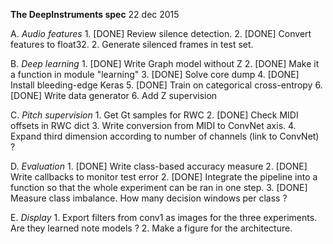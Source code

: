 **The DeepInstruments spec**
22 dec 2015

A. *Audio features*
	1. [DONE] Review silence detection.
	2. [DONE] Convert features to float32.
	2. Generate silenced frames in test set.

B. *Deep learning*
	1. [DONE] Write Graph model without Z
	2. [DONE] Make it a function in module "learning"
	3. [DONE] Solve core dump
	4. [DONE] Install bleeding-edge Keras
	5. [DONE] Train on categorical cross-entropy
	6. [DONE] Write data generator
	6. Add Z supervision

C. *Pitch supervision*
	1. Get Gt samples for RWC
	2. [DONE] Check MIDI offsets in RWC dict
	3. Write conversion from MIDI to ConvNet axis.
	4. Expand third dimension according to number of channels (link to ConvNet) ?

D. *Evaluation*
	1. [DONE] Write class-based accuracy measure
	2. [DONE] Write callbacks to monitor test error
	2. [DONE] Integrate the pipeline into a function so that the whole experiment can be ran in one step.
	3. [DONE] Measure class imbalance. How many decision windows per class ?

E. *Display*
	1. Export filters from conv1 as images for the three experiments. Are they learned note models ?
	2. Make a figure for the architecture.
